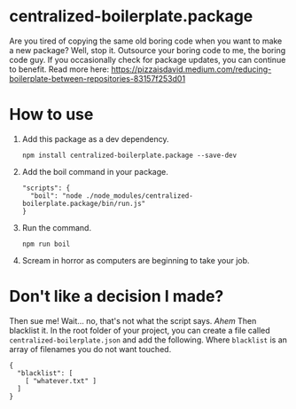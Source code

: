 # centralized-boilerplate.package
Are you tired of copying the same old boring code when you want to make a new package? Well, stop it. Outsource your boring code to me, the boring code guy. If you occasionally check for package updates, you can continue to benefit. Read more here: https://pizzaisdavid.medium.com/reducing-boilerplate-between-repositories-83157f253d01  

# How to use
1. Add this package as a dev dependency.
    ```
    npm install centralized-boilerplate.package --save-dev
    ```
1. Add the boil command in your package.
    ```
    "scripts": {
      "boil": "node ./node_modules/centralized-boilerplate.package/bin/run.js"
    }
    ```
1. Run the command.
    ```
    npm run boil
    ```
1. Scream in horror as computers are beginning to take your job.

# Don't like a decision I made?
Then sue me! Wait... no, that's not what the script says. *Ahem* Then blacklist it. In the root folder of your project, you can create a file called `centralized-boilerplate.json` and add the following. Where `blacklist` is an array of filenames you do not want touched.
```
{
  "blacklist": [
    [ "whatever.txt" ]
  ]
}

```
